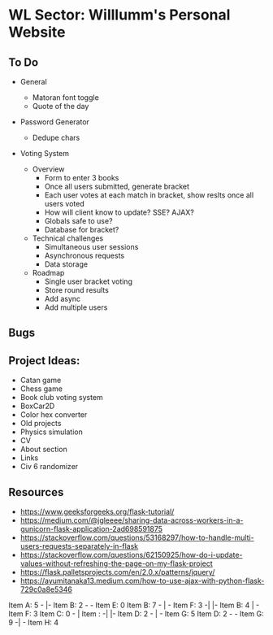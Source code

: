 # WL Sector: Willlumm's Personal Website

## To Do
    
- General
  - Matoran font toggle
  - Quote of the day

- Password Generator
  - Dedupe chars

- Voting System
  - Overview
    - Form to enter 3 books
    - Once all users submitted, generate bracket
    - Each user votes at each match in bracket, show reslts once all users voted
    - How will client know to update? SSE? AJAX?
    - Globals safe to use?
    - Database for bracket?
  - Technical challenges
    - Simultaneous user sessions
    - Asynchronous requests
    - Data storage
  - Roadmap
    - Single user bracket voting
    - Store round results
    - Add async
    - Add multiple users

## Bugs

## Project Ideas:
- Catan game
- Chess game
- Book club voting system
- BoxCar2D
- Color hex converter
- Old projects
- Physics simulation
- CV
- About section
- Links
- Civ 6 randomizer

## Resources
- https://www.geeksforgeeks.org/flask-tutorial/
- https://medium.com/@jgleeee/sharing-data-across-workers-in-a-gunicorn-flask-application-2ad698591875
- https://stackoverflow.com/questions/53168297/how-to-handle-multi-users-requests-separately-in-flask
- https://stackoverflow.com/questions/62150925/how-do-i-update-values-without-refreshing-the-page-on-my-flask-project
- https://flask.palletsprojects.com/en/2.0.x/patterns/jquery/
- https://ayumitanaka13.medium.com/how-to-use-ajax-with-python-flask-729c0a8e5346





Item A: 5 -
           |- Item B: 2 -                             - Item E: 0
Item B: 7 -              |              - Item F: 3 -| 
                         |- Item B: 4  |              - Item F: 3
Item C: 0 -              |  Item  :   -|
           |- Item D: 2 -              |              - Item G: 5
Item D: 2 -                             - Item G: 9 -| 
                                                      - Item H: 4